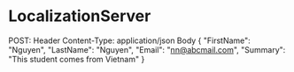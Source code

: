 # LocalizationServer
 
POST:
Header
Content-Type: application/json
Body
{
	"FirstName": "Nguyen",
	"LastName": "Nguyen",
	"Email": "nn@abcmail.com",
	"Summary": "This student comes from Vietnam"
}

